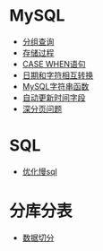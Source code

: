 # MySQL

- <a href="../../pages/JavaWeb/db/MySQL/分组查询.md">分组查询</a>
- <a href="../../pages/JavaWeb/db/MySQL/存储过程.md">存储过程</a>
- <a href="../../pages/JavaWeb/db/MySQL/case_when.md">CASE WHEN语句</a>
- <a href="../../pages/JavaWeb/db/MySQL/日期和字符相互转换.md">日期和字符相互转换</a>
- <a href="../../pages/JavaWeb/db/MySQL/MySQL字符串函数.md">MySQL字符串函数</a>
- <a href="../../pages/JavaWeb/db/MySQL/自动更新时间字段.md">自动更新时间字段</a>
- <a href="../../pages/JavaWeb/db/MySQL/深分页问题.md">深分页问题</a>

# SQL

- <a href="../../pages/JavaWeb/db/SQL/优化慢sql.md">优化慢sql</a>


# 分库分表

- <a href="../../pages/JavaWeb/db/分库分表/数据切分.md">数据切分</a>

